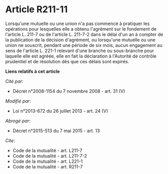 # Article R211-11

Lorsqu'une mutuelle ou une union n'a pas commencé à pratiquer les opérations pour lesquelles elle a obtenu l'agrément sur le
fondement de l'article L. 211-7 ou de l'article L. 211-7-2 dans le délai d'un an à compter de la publication de la décision
d'agrément, ou lorsqu'une mutuelle ou une union ne souscrit, pendant une période de six mois, aucun engagement au sens de
l'article L. 221-1 relevant d'une branche ou sous-branche pour laquelle elle est agréée, elle en fait la déclaration à
l'Autorité de contrôle prudentiel et de résolution dès que ces délais sont expirés.

**Liens relatifs à cet article**

_Cité par_:

  - Décret n°2008-1154 du 7 novembre 2008 - art. 31 (V)

_Modifié par_:

  - Loi n°2013-672 du 26 juillet 2013 - art. 24 (V)

_Abrogé par_:

  - Décret n°2015-513 du 7 mai 2015 - art. 13

_Cite_:

  - Code de la mutualité - art. L211-7
  - Code de la mutualité - art. L211-7-2
  - Code de la mutualité - art. L221-1
  - Code de la mutualité - art. R211-7
